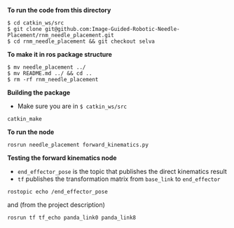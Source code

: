 **To run the code from this directory**

```ros
$ cd catkin_ws/src
$ git clone git@github.com:Image-Guided-Robotic-Needle-Placement/rnm_needle_placement.git
$ cd rnm_needle_placement && git checkout selva
```
**To make it in ros package structure**

```ros
$ mv needle_placement ../
$ mv README.md ../ && cd ..
$ rm -rf rnm_needle_placement
```

**Building the package**

- Make sure you are in `$ catkin_ws/src`

```ros
catkin_make
```

**To run the node**

```ros
rosrun needle_placement forward_kinematics.py
```
**Testing the forward kinematics node**

- `end_effector_pose` is the topic that publishes the direct kinematics result
- `tf` publishes the transformation matrix from `base_link` to `end_effector`

```ros
rostopic echo /end_effector_pose 
```
and (from the project description)
```ros
rosrun tf tf_echo panda_link0 panda_link8
```


